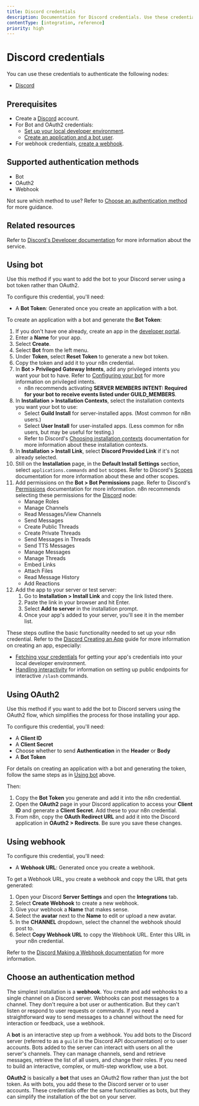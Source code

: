 ```yaml
---
title: Discord credentials
description: Documentation for Discord credentials. Use these credentials to authenticate Discord in n8n, a workflow automation platform.
contentType: [integration, reference]
priority: high
---
```


# Discord credentials

You can use these credentials to authenticate the following nodes:

- [Discord](/integrations/builtin/app-nodes/n8n-nodes-base.discord/index.md)

## Prerequisites

- Create a [Discord](https://www.discord.com/) account.
- For Bot and OAuth2 credentials:
    - [Set up your local developer environment](https://discord.com/developers/docs/quick-start/getting-started#step-0-project-setup).
    - [Create an application and a bot user](https://discord.com/developers/docs/quick-start/getting-started#step-1-creating-an-app).
- For webhook credentials, [create a webhook](https://support.discord.com/hc/en-us/articles/228383668-Intro-to-Webhooks).

## Supported authentication methods

- Bot
- OAuth2
- Webhook

Not sure which method to use? Refer to [Choose an authentication method](#choose-an-authentication-method) for more guidance.

## Related resources

Refer to [Discord's Developer documentation](https://discord.com/developers/docs/intro) for more information about the service.

## Using bot

Use this method if you want to add the bot to your Discord server using a bot token rather than OAuth2.

To configure this credential, you'll need:

- A **Bot Token**: Generated once you create an application with a bot.

To create an application with a bot and generate the **Bot Token**:

1. If you don't have one already, create an app in the [developer portal](https://discord.com/developers/applications?new_application=true).
2. Enter a **Name** for your app.
3. Select **Create**.
4. Select **Bot** from the left menu.
5. Under **Token**, select **Reset Token** to generate a new bot token. 
6. Copy the token and add it to your n8n credential.
7. In **Bot > Privileged Gateway Intents**, add any privileged intents you want your bot to have. Refer to [Configuring your bot](https://discord.com/developers/docs/quick-start/getting-started#configuring-your-bot) for more information on privileged intents.
    - n8n recommends activating **SERVER MEMBERS INTENT: Required for your bot to receive events listed under GUILD_MEMBERS**. 
8. In **Installation > Installation Contexts**, select the installation contexts you want your bot to use:
    - Select **Guild Install** for server-installed apps. (Most common for n8n users.)
    - Select **User Install** for user-installed apps. (Less common for n8n users, but may be useful for testing.)
    - Refer to Discord's [Choosing installation contexts](https://discord.com/developers/docs/quick-start/getting-started#choosing-installation-contexts) documentation for more information about these installation contexts.
9. In **Installation > Install Link**, select **Discord Provided Link** if it's not already selected.
10. Still on the **Installation** page, in the **Default Install Settings** section, select `applications.commands` and `bot` scopes. Refer to Discord's [Scopes](https://discord.com/developers/docs/topics/oauth2#shared-resources-oauth2-scopes) documentation for more information about these and other scopes.
11. Add permissions on the **Bot > Bot Permissions** page. Refer to Discord's [Permissions](https://discord.com/developers/docs/topics/permissions) documentation for more information. n8n recommends selecting these permissions for the [Discord](/integrations/builtin/app-nodes/n8n-nodes-base.discord/index.md) node:
    - Manage Roles
    - Manage Channels
    - Read Messages/View Channels
    - Send Messages
    - Create Public Threads
    - Create Private Threads
    - Send Messages in Threads
    - Send TTS Messages
    - Manage Messages
    - Manage Threads
    - Embed Links
    - Attach Files
    - Read Message History
    - Add Reactions
12. Add the app to your server or test server:
    1. Go to **Installation > Install Link** and copy the link listed there.
    2. Paste the link in your browser and hit Enter.
    1. Select **Add to server** in the installation prompt.
    1. Once your app's added to your server, you'll see it in the member list.

These steps outline the basic functionality needed to set up your n8n credential. Refer to the [Discord Creating an App](https://discord.com/developers/docs/quick-start/getting-started#step-1-creating-an-app) guide for more information on creating an app, especially:

- [Fetching your credentials](https://discord.com/developers/docs/quick-start/getting-started#fetching-your-credentials) for getting your app's credentials into your local developer environment.
- [Handling interactivity](https://discord.com/developers/docs/quick-start/getting-started#step-3-handling-interactivity) for information on setting up public endpoints for interactive `/slash` commands.

## Using OAuth2

Use this method if you want to add the bot to Discord servers using the OAuth2 flow, which simplifies the process for those installing your app.

To configure this credential, you'll need:

- A **Client ID**
- A **Client Secret**
- Choose whether to send **Authentication** in the **Header** or **Body**
- A **Bot Token**

For details on creating an application with a bot and generating the token, follow the same steps as in [Using bot](#using-bot) above.

Then:

1. Copy the **Bot Token** you generate and add it into the n8n credential.
2. Open the **OAuth2** page in your Discord application to access your **Client ID** and generate a **Client Secret**. Add these to your n8n credential.
3. From n8n, copy the **OAuth Redirect URL** and add it into the Discord application in **OAuth2 > Redirects**. Be sure you save these changes.

## Using webhook

To configure this credential, you'll need:

- A **Webhook URL**: Generated once you create a webhook.

To get a Webhook URL, you create a webhook and copy the URL that gets generated:

1. Open your Discord **Server Settings** and open the **Integrations** tab.
2. Select **Create Webhook** to create a new webhook.
3. Give your webhook a **Name** that makes sense.
3. Select the **avatar** next to the **Name** to edit or upload a new avatar.
4. In the **CHANNEL** dropdown, select the channel the webhook should post to.
5. Select **Copy Webhook URL** to copy the Webhook URL. Enter this URL in your n8n credential.

Refer to the [Discord Making a Webhook documentation](https://support.discord.com/hc/en-us/articles/228383668-Intro-to-Webhooks) for more information.

## Choose an authentication method

The simplest installation is a **webhook**. You create and add webhooks to a single channel on a Discord server. Webhooks can post messages to a channel. They don't require a bot user or authentication. But they can't listen or respond to user requests or commands. If you need a straightforward way to send messages to a channel without the need for interaction or feedback, use a webhook.

A **bot** is an interactive step up from a webhook. You add bots to the Discord server (referred to as a `guild` in the Discord API documentation) or to user accounts. Bots added to the server can interact with users on all the server's channels. They can manage channels, send and retrieve messages, retrieve the list of all users, and change their roles. If you need to build an interactive, complex, or multi-step workflow, use a bot.

**OAuth2** is basically a **bot** that uses an OAuth2 flow rather than just the bot token. As with bots, you add these to the Discord server or to user accounts. These credentials offer the same functionalities as bots, but they can simplify the installation of the bot on your server.

